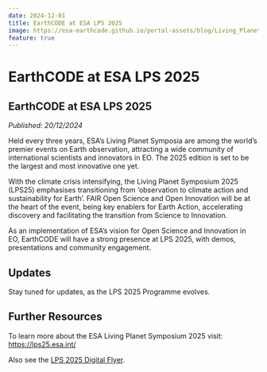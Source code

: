 ```yaml
---
date: 2024-12-01
title: EarthCODE at ESA LPS 2025
image: https://esa-earthcode.github.io/portal-assets/blog/Living_Planet_Symposium_2025_pillars-4170729331.jpg
feature: true
---
```


# EarthCODE at ESA LPS 2025 <!--{ as="img" mode="hero" src="https://esa-earthcode.github.io/portal-assets/blog/Living_Planet_Symposium_2025_pillars-4170729331.jpg" }-->

## EarthCODE at ESA LPS 2025
*Published: 20/12/2024*

Held every three years, ESA’s Living Planet Symposia are among the world’s premier events on Earth observation, attracting a wide community of international scientists and innovators in EO. The 2025 edition is set to be the largest and most innovative one yet.  

With the climate crisis intensifying, the Living Planet Symposium 2025 (LPS25) emphasises transitioning from ‘observation to climate action and sustainability for Earth’. FAIR Open Science and Open Innovation will be at the heart of the event, being key enablers for Earth Action, accelerating discovery and facilitating the transition from Science to Innovation.  

As an implementation of ESA’s vision for Open Science and Innovation in EO, EarthCODE will have a strong presence at LPS 2025, with demos, presentations and community engagement.

## Updates
Stay tuned for updates, as the LPS 2025 Programme evolves.

## Further Resources
To learn more about the ESA Living Planet Symposium 2025 visit: [https://lps25.esa.int/ ](https://lps25.esa.int/)

Also see the [LPS 2025 Digital Flyer](https://indd.adobe.com/view/a7210b01-b88a-49b5-a500-b5d63ea9aaf2).